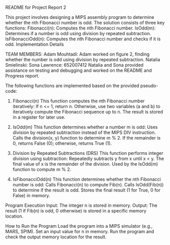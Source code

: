 README for Project Report 2 

This project involves designing a MIPS assembly program to determine whether the nth Fibonacci number is odd. The solution consists of three key functions:
Fibonacci(n): Computes the nth Fibonacci number.
IsOdd(m): Determines if a number is odd using division by repeated subtraction.
IsFibonacciOdd(n): Computes the nth Fibonacci number and checks if it is odd.
Implementation Details

TEAM MEMBERS:
Adam Mouhtadi:
Adam worked on figure 2, finding whether the number is odd using division by repeated subtraction. 
Natalia Smielinski: 
Sona Lawrence: 652007412
Natalia and Sona provided assistance on testing and debugging and worked on the README and Progress report.

The following functions are implemented based on the provided pseudo-code:

1. Fibonacci(n)
This function computes the nth Fibonacci number iteratively:
If n <= 1, return n.
Otherwise, use two variables (a and b) to iteratively compute the Fibonacci sequence up to n.
The result is stored in a register for later use.

2. IsOdd(m)
This function determines whether a number m is odd:
Uses division by repeated subtraction instead of the MIPS DIV instruction.
Calls the division(x, y) function to determine m % 2.
If the remainder is 0, returns False (0); otherwise, returns True (1).

3. Division by Repeated Subtractions (DRS)
This function performs integer division using subtraction:
Repeatedly subtracts y from x until x < y.
The final value of x is the remainder of the division.
Used by the IsOdd(m) function to compute m % 2.

4. IsFibonacciOdd(n)
This function determines whether the nth Fibonacci number is odd:
Calls Fibonacci(n) to compute Fib(n).
Calls IsOdd(Fib(n)) to determine if the result is odd.
Stores the final result (1 for True, 0 for False) in memory.

Program Execution
Input:
The integer n is stored in memory.
Output:
The result (1 if Fib(n) is odd, 0 otherwise) is stored in a specific memory location.

How to Run the Program
Load the program into a MIPS simulator (e.g., MARS, SPIM).
Set an input value for n in memory.
Run the program and check the output memory location for the result.
